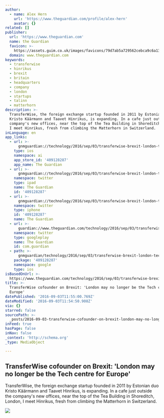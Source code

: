 ```yaml
---
author:
  - name: Alex Hern
    url: 'https://www.theguardian.com/profile/alex-hern'
    avatar: {}
related: []
publisher:
  url: 'https://www.theguardian.com'
  name: the Guardian
  favicon: >-
    https://assets.guim.co.uk/images/favicons/79d7ab5a729562cebca9c6a13c324f0e/32x32.ico
  domain: www.theguardian.com
keywords:
  - transferwise
  - hinrikus
  - brexit
  - britain
  - headquarters
  - company
  - london
  - startups
  - talinn
  - matterhorn
description: >-
  TransferWise, the foreign exchange startup founded in 2011 by Estonian duo
  Kristo Käärmann and Taavet Hinrikus, is expanding. In a cafe just outside the
  company's new offices, near the top of the Tea Building in Shoreditch, London,
  I meet Hinrikus, fresh from climbing the Matterhorn in Switzerland.
inLanguage: en
app_links:
  - url: >-
      gnmguardian://technology/2016/sep/03/transferwise-brexit-london-tech-centre-europe?contenttype=Article&source=applinks
    type: ios
    namespace: ai
    app_store_id: '409128287'
    app_name: The Guardian
  - url: >-
      gnmguardian://technology/2016/sep/03/transferwise-brexit-london-tech-centre-europe?contenttype=Article&source=twitter
    namespace: twitter
    type: ipad
    name: The Guardian
    id: '409128287'
  - url: >-
      gnmguardian://technology/2016/sep/03/transferwise-brexit-london-tech-centre-europe?contenttype=Article&source=twitter
    namespace: twitter
    type: iphone
    id: '409128287'
    name: The Guardian
  - url: >-
      guardian://www.theguardian.com/technology/2016/sep/03/transferwise-brexit-london-tech-centre-europe
    namespace: twitter
    type: googleplay
    name: The Guardian
    id: com.guardian
  - path: >-
      gnmguardian/technology/2016/sep/03/transferwise-brexit-london-tech-centre-europe?contenttype=Article&source=google
    package: '409128287'
    namespace: google
    type: ios
isBasedOnUrl: >-
  https://www.theguardian.com/technology/2016/sep/03/transferwise-brexit-london-tech-centre-europe
title: >-
  TransferWise cofounder on Brexit: 'London may no longer be the Tech centre for
  Europe'
datePublished: '2016-09-03T11:55:00.769Z'
dateModified: '2016-09-03T11:54:50.908Z'
via: {}
starred: false
sourcePath: >-
  _posts/2016-09-03-transferwise-cofounder-on-brexit-london-may-no-longer-be-t.md
inFeed: true
hasPage: false
inNav: false
_context: 'http://schema.org'
_type: MediaObject

---
```

<article style=""><h1>TransferWise cofounder on Brexit: 'London may no longer be the Tech centre for Europe'</h1><p>TransferWise, the foreign exchange startup founded in 2011 by Estonian duo Kristo Käärmann and Taavet Hinrikus, is expanding. In a cafe just outside the company's new offices, near the top of the Tea Building in Shoreditch, London, I meet Hinrikus, fresh from climbing the Matterhorn in Switzerland.</p><img src="https://i.guim.co.uk/img/media/6c5d811e182f06e0c5e9682836524b3e2dc3618b/939_340_2865_1719/2865.jpg?w=1200&amp;h=630&amp;q=55&amp;auto=format&amp;usm=12&amp;fit=crop&amp;bm=normal&amp;ba=bottom%2Cleft&amp;blend64=aHR0cHM6Ly91cGxvYWRzLmd1aW0uY28udWsvMjAxNi8wNS8yNS9vdmVybGF5LWxvZ28tMTIwMC05MF9vcHQucG5n&amp;s=0334be796516eb335cffb3cebd4df15c" /></article>